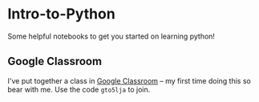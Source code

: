 # Intro-to-Python
Some helpful notebooks to get you started on learning python!

## Google Classroom
I've put together a class in [Google Classroom](https://classroom.google.com/) – my first time doing this so bear with me. Use the code `gto5lja` to join.
